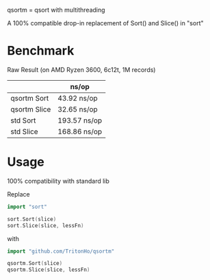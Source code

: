 
qsortm = qsort with multithreading

A 100% compatible drop-in replacement of Sort() and Slice() in "sort"

# Benchmark


Raw Result (on AMD Ryzen 3600, 6c12t, 1M records)

|               | ns/op        |
| ------------- | ------------ |
| qsortm Sort   | 43.92 ns/op  |
| qsortm Slice  | 32.65 ns/op  |
| std Sort      | 193.57 ns/op |
| std Slice     | 168.86 ns/op |


# Usage

100% compatibility with standard lib

Replace

```go
import "sort"

sort.Sort(slice)
sort.Slice(slice, lessFn)
```

with

```go
import "github.com/TritonHo/qsortm"

qsortm.Sort(slice)
qsortm.Slice(slice, lessFn)
```
